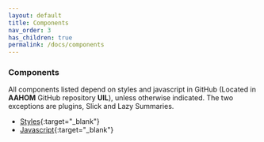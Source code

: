 ```yaml
---
layout: default
title: Components
nav_order: 3
has_children: true
permalink: /docs/components
---
```


### Components

All components listed depend on styles and javascript in GitHub (Located in **AAHOM** GitHub repository **UIL**), unless otherwise indicated.   The two exceptions are plugins, Slick and Lazy Summaries.  

- [Styles](https://github.com/AAHOM/UIL/blob/main/styles.css){:target="_blank"} 
- [Javascript](https://github.com/AAHOM/UIL/blob/main/unity.js){:target="_blank"}  